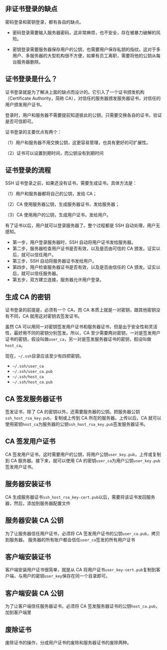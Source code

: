 ## 非证书登录的缺点

密码登录和密钥登录，都有各自的缺点。

- 密码登录需要输入服务器密码，这非常麻烦，也不安全，存在被暴力破解的风险。

- 密钥登录需要服务器保存用户的公钥，也需要用户保存私钥的指纹。这对于多用户、多服务器的大型机构很不方便，如果有员工离职，需要将他的公钥从每台服务器删除。

## 证书登录是什么？

证书登录就是为了解决上面的缺点而设计的。它引入了一个证书颁发机构（Certificate Authority，简称 CA），对信任的服务器颁发服务器证书，对信任的用户颁发用户证书。

登录时，用户和服务器不需要提前知道彼此的公钥，只需要交换各自的证书，验证是否可信即可。

证书登录的主要优点有两个：

（1）用户和服务器不用交换公钥，这更容易管理，也具有更好的可扩展性。

（2）证书可以设置到期时间，而公钥没有到期时间

## 证书登录的流程

SSH 证书登录之前，如果还没有证书，需要生成证书。具体方法是：

（1）用户和服务器都将自己的公钥，发给 CA；

（2）CA 使用服务器公钥，生成服务器证书，发给服务器；

（3）CA 使用用户的公钥，生成用户证书，发给用户。

有了证书以后，用户就可以登录服务器了。整个过程都是 SSH 自动处理，用户无感知。

- 第一步，用户登录服务器时，SSH 自动将用户证书发给服务器。 
- 第二步，服务器检查用户证书是否有效，以及是否由可信的 CA 颁发。证实以后，就可以信任用户。 
- 第三步，SSH 自动将服务器证书发给用户。 
- 第四步，用户检查服务器证书是否有效，以及是否由信任的 CA 颁发。证实以后，就可以信任服务器。 
- 第五步，双方建立连接，服务器允许用户登录。

## 生成 CA 的密钥

证书登录的前提是，必须有一个 CA，而 CA 本质上就是一对密钥，跟其他密钥没有不同，CA 就用这对密钥去签发证书。

虽然 CA 可以用同一对密钥签发用户证书和服务器证书，但是出于安全性和灵活性，最好用不同的密钥分别签发。所以，CA 至少需要两对密钥，一对是签发用户证书的密钥，假设叫做`user_ca`，另一对是签发服务器证书的密钥，假设叫做`host_ca`。

现在，`~/.ssh`目录应该至少有四把密钥。

- `~/.ssh/user_ca`
- `~/.ssh/user_ca.pub`
- `~/.ssh/host_ca`
- `~/.ssh/host_ca.pub`

## CA 签发服务器证书

签发证书，除了 CA 的密钥以外，还需要服务器的公钥。把服务器公钥`ssh_host_rsa_key.pub`，复制或上传到 CA 所在的服务器。上传以后，CA 就可以使用密钥`host_ca`为服务器的公钥`ssh_host_rsa_key.pub`签发服务器证书。

## CA 签发用户证书

CA 签发用户证书。这时需要用户的公钥，将用户公钥`user_key.pub`，上传或复制到 CA 服务器。接下来，就可以使用 CA 的密钥`user_ca`为用户公钥`user_key.pub`签发用户证书。

## 服务器安装证书

CA 生成服务器证书`ssh_host_rsa_key-cert.pub`以后，需要将该证书发回服务器，然后，添加到服务器配置文件

## 服务器安装 CA 公钥

为了让服务器信任用户证书，必须将 CA 签发用户证书的公钥`user_ca.pub`，拷贝到服务器。 服务器的所有账户都会信任`user_ca`签发的所有用户证书

## 客户端安装证书

客户端安装用户证书很简单，就是从 CA 将用户证书`user_key-cert.pub`复制到客户端，与用户的密钥`user_key`保存在同一个目录即可。

## 客户端安装 CA 公钥

为了让客户端信任服务器证书，必须将 CA 签发服务器证书的公钥`host_ca.pub`，加到客户端里

## 废除证书

废除证书的操作，分成用户证书的废除和服务器证书的废除两种。